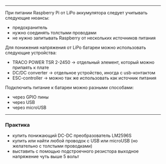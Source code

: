 ___
При питании Raspberry Pi от LiPo аккумулятора следует учитывать следующие нюансы:

- предохранитель
- нужно соединять толстыми проводами
- не нужно запитывать Raspberry от нескольких источников питания

Для понижения напряжения от LiPo батареи можно использовать следующие устройства:
- TRACO POWER TSR 2-2450 -> отдельный элемент, который можно припаять к плате
- DC/DC converter -> отдельное устройство, иногда с usb-контактом
- ESC-controller -> можно так же использовать как источник питания

Подключить питание к батареи можно разными способами:
- через GPIO пины
- через USB
- через microUSB

___
### Практика

- купить понижающий DC-DC  преобразователь LM2596S
- купить или найти любой проводок с USB или microUSB (но желательно с толстыми проводками)
- выставить с помощью подстроечного резистора выходное напряжение чуть выше 5 вольт